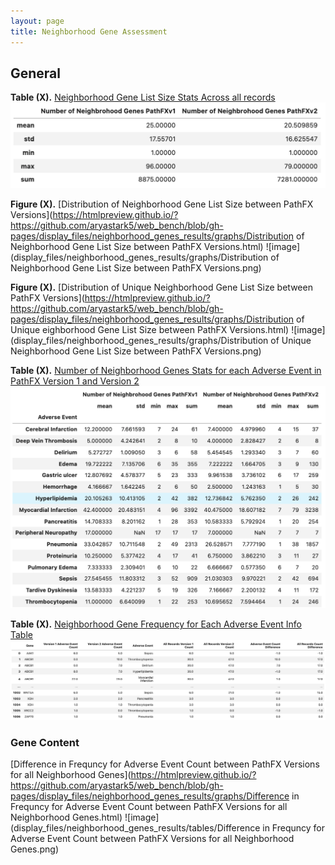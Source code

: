 ```yaml
---
layout: page
title: Neighborhood Gene Assessment
---
```




## General

**Table (X).** [Neighborhood Gene List Size Stats Across all records](https://drive.google.com/file/d/1d2oIL_lxWuKhaMtlgMbG65pr4HpKWMOk/view?usp=sharing)
![image](display_files/neighborhood_genes_results/tables/all_recrods_neigh_gene_stats_table.png)


**Figure (X).** [Distribution of Neighborhood Gene List Size between PathFX Versions](https://htmlpreview.github.io/?https://github.com/aryastark5/web_bench/blob/gh-pages/display_files/neighborhood_genes_results/graphs/Distribution of Neighborhood Gene List Size between PathFX Versions.html)
![image](display_files/neighborhood_genes_results/graphs/Distribution of Neighborhood Gene List Size between PathFX Versions.png)

**Figure (X).** [Distribution of Unique Neighborhood Gene List Size between PathFX Versions](https://htmlpreview.github.io/?https://github.com/aryastark5/web_bench/blob/gh-pages/display_files/neighborhood_genes_results/graphs/Distribution of Unique eighborhood Gene List Size between PathFX Versions.html)
![image](display_files/neighborhood_genes_results/graphs/Distribution of Unique Neighborhood Gene List Size between PathFX Versions.png)




**Table (X).** [Number of Neighborhood Genes Stats for each Adverse Event in PathFX Version 1 and Version 2]()
![image](display_files/neighborhood_genes_results/tables/num_neigh_genes_stats_table.png)

**Table (X).** [Neighborhood Gene Frequency for Each Adverse Event Info Table](https://drive.google.com/file/d/1li_yg1bKwIsaVFT6lggGwW9EExWflnMs/view?usp=sharing)
![image](display_files/neighborhood_genes_results/tables/neigh_genes_version_count_info_table.png)





### Gene Content







[Difference in Frequncy for Adverse Event Count between PathFX Versions for all Neighborhood Genes](https://htmlpreview.github.io/?https://github.com/aryastark5/web_bench/blob/gh-pages/display_files/neighborhood_genes_results/graphs/Difference in Frequncy for Adverse Event Count between PathFX Versions for all Neighborhood Genes.html)
![image](display_files/neighborhood_genes_results/tables/Difference in Frequncy for Adverse Event Count between PathFX Versions for all Neighborhood Genes.png)
